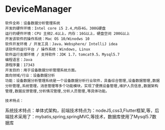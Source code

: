 # DeviceManager

    软件全称：设备数据分析管理系统
    开发的硬件环境：Intel core i5 2.4,内存4G，300G硬盘
    运行的硬件环境：CPU 主频2.4以上，内存：16G以上，硬盘空间 200G以上
    开发该软件的操作系统：Mac OS 10/Winodws 10 
    软件开发环境 / 开发工具：Java，Websphere/ IntelliJ idea
    该软件的运行平台 / 操作系统：Windows, Linux
    软件运行支撑环境 / 支持软件：JDK 1.7，tomcat9.5，Mysql5.7
    编程语言：Java
    源程序量：17343
    开发目的：用于设备数据分析管理系统方面。
    面向领域/行业：设备数据分析
    功能：设备数据分析管理系统是一个设备数据分析行业软件，具备综合管理,设备数据管理,数据分析管理,系统管理，消息管理等多个功能模块，实现了便携设备管理,维护人员信息,数据架构管理,数据反馈管理,分析情况管理,分析人员管理,等具体功能。

    技术特点：
系统技术特点：单体式架构，前端技术特点为：nodeJS,css3,Flutter框架,等，后端技术采用了：mybatis,spring,springMVC,等技术，数据库使用了Mysql5.7数据库
